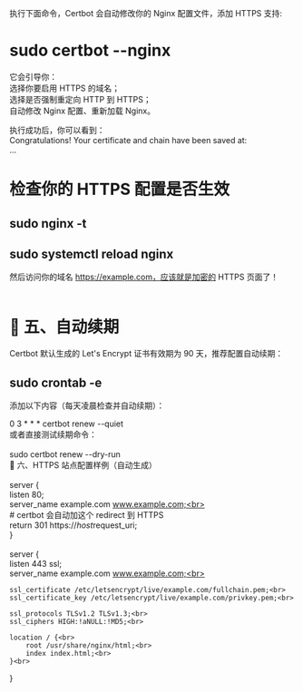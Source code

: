 执行下面命令，Certbot 会自动修改你的 Nginx 配置文件，添加 HTTPS 支持:<br>
# sudo certbot --nginx <br>
它会引导你：<br>
选择你要启用 HTTPS 的域名；<br>
选择是否强制重定向 HTTP 到 HTTPS；<br>
自动修改 Nginx 配置、重新加载 Nginx。<br>

执行成功后，你可以看到：<br>
Congratulations! Your certificate and chain have been saved at:<br>
...
#  检查你的 HTTPS 配置是否生效<br>

## sudo nginx -t<br>
## sudo systemctl reload nginx<br>
然后访问你的域名 https://example.com，应该就是加密的 HTTPS 页面了！<br>
<br>
# 🔁 五、自动续期<br>
Certbot 默认生成的 Let's Encrypt 证书有效期为 90 天，推荐配置自动续期：<br>
## sudo crontab -e<br>
添加以下内容（每天凌晨检查并自动续期）：<br>

0 3 * * * certbot renew --quiet<br>
或者直接测试续期命令：<br>
<br>
sudo certbot renew --dry-run<br>
📁 六、HTTPS 站点配置样例（自动生成）<br>
<br>
server {<br>
    listen 80;<br>
    server_name example.com www.example.com;<br>
<br>
    # certbot 会自动加这个 redirect 到 HTTPS<br>
    return 301 https://$host$request_uri;<br>
}<br>
<br>
server {<br>
    listen 443 ssl;<br>
    server_name example.com www.example.com;<br>

    ssl_certificate /etc/letsencrypt/live/example.com/fullchain.pem;<br>
    ssl_certificate_key /etc/letsencrypt/live/example.com/privkey.pem;<br>

    ssl_protocols TLSv1.2 TLSv1.3;<br>
    ssl_ciphers HIGH:!aNULL:!MD5;<br>

    location / {<br>
        root /usr/share/nginx/html;<br>
        index index.html;<br>
    }<br>
}<br>

